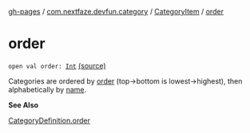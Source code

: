[gh-pages](../../index.md) / [com.nextfaze.devfun.category](../index.md) / [CategoryItem](index.md) / [order](./order.md)

# order

`open val order: `[`Int`](https://kotlinlang.org/api/latest/jvm/stdlib/kotlin/-int/index.html) [(source)](https://github.com/NextFaze/dev-fun/tree/master/devfun-annotations/src/main/java/com/nextfaze/devfun/category/CategoryItem.kt#L24)

Categories are ordered by [order](./order.md) (top-&gt;bottom is lowest-&gt;highest), then alphabetically by [name](name.md).

**See Also**

[CategoryDefinition.order](../-category-definition/order.md)

